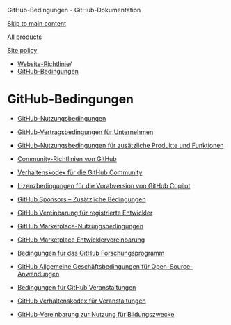 GitHub-Bedingungen - GitHub-Dokumentation

[Skip to main content](#main-content)

[All products](/de)

[Site policy](/site-policy)

* [Website-Richtlinie](/de/site-policy)/
* [GitHub-Bedingungen](/de/site-policy/github-terms)

GitHub-Bedingungen
==========

* [GitHub-Nutzungsbedingungen](/de/site-policy/github-terms/github-terms-of-service)

* [GitHub-Vertragsbedingungen für Unternehmen](/de/site-policy/github-terms/github-corporate-terms-of-service)

* [GitHub-Nutzungsbedingungen für zusätzliche Produkte und Funktionen](/de/site-policy/github-terms/github-terms-for-additional-products-and-features)

* [Community-Richtlinien von GitHub](/de/site-policy/github-terms/github-community-guidelines)

* [Verhaltenskodex für die GitHub Community](/de/site-policy/github-terms/github-community-code-of-conduct)

* [Lizenzbedingungen für die Vorabversion von GitHub Copilot](/de/site-policy/github-terms/github-copilot-pre-release-license-terms)

* [GitHub Sponsors – Zusätzliche Bedingungen](/de/site-policy/github-terms/github-sponsors-additional-terms)

* [GitHub Vereinbarung für registrierte Entwickler](/de/site-policy/github-terms/github-registered-developer-agreement)

* [GitHub Marketplace-Nutzungsbedingungen](/de/site-policy/github-terms/github-marketplace-terms-of-service)

* [GitHub Marketplace Entwicklervereinbarung](/de/site-policy/github-terms/github-marketplace-developer-agreement)

* [Bedingungen für das GitHub Forschungsprogramm](/de/site-policy/github-terms/github-research-program-terms)

* [GitHub Allgemeine Geschäftsbedingungen für Open-Source-Anwendungen](/de/site-policy/github-terms/github-open-source-applications-terms-and-conditions)

* [Bedingungen für GitHub Veranstaltungen](/de/site-policy/github-terms/github-event-terms)

* [GitHub Verhaltenskodex für Veranstaltungen](/de/site-policy/github-terms/github-event-code-of-conduct)

* [GitHub-Vereinbarung zur Nutzung für Bildungszwecke](/de/site-policy/github-terms/github-educational-use-agreement)
